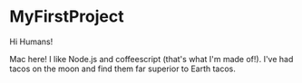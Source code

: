 # MyFirstProject

Hi Humans!

Mac here! I like Node.js and coffeescript (that's what I'm made of!).
I've had tacos on the moon and find them far superior to Earth tacos.
